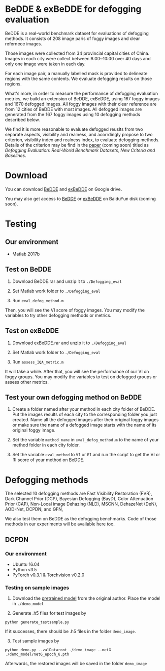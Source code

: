 # BeDDE & exBeDDE for defogging evaluation
BeDDE is a real-world benchmark dataset for evaluations of defogging methods.
It consists of 208 image paris of foggy images and clear refernece images. 

Those images were collected from 34 provincial capital cities of China. 
Images in each city were collect between 9:00~10:00 over 40 days and only one image were taken in each day.

For each image pair, a manually labelled mask is provided to delineate regions with the same contents.
We evaluate defogging results on those regions.

What's more, in order to measure the performance of defogging evaluation metrics, we build an extension of BeDDE, exBeDDE, using 167 foggy images and 1670 defogged images. All foggy images with their clear reference are from 12 cities of BeDDE with most images. All defogged images are generated from the 167 foggy images using 10 defogging methods described below.

We find it is more reasonable to evaluate defogged reuslts from two separate aspects, visibility and realness, and acorrdingly propose to two criterion,  visibility index and realness index, to evaluate defogging methods. Details of the criterion may be find in the [paper]() (coming soon) titled as _Defogging Evaluation: Real-World Benchmark Datasets, New Criteria and Baselines_.


# Download
You can download [BeDDE](https://drive.google.com/file/d/12p-MY2ZygT5Tl8q0oFxDIUg9B5Jn042-/view?usp=sharing) and [exBeDDE](https://drive.google.com/file/d/1swAyQS-j9QNTvLwsCJgbFXnjscB86CeL/view?usp=sharing) on Google drive.

You may also get access to [BeDDE]() or [exBeDDE]() on BaiduYun disk (coming soon).

# Testing

## Our environment

- Matlab 2017b

## Test on BeDDE
1. Download BeDDE.rar and unzip it to `./Defogging_eval`

2. Set Matlab work folder to `./Defogging_eval`

3. Run `eval_defog_method.m`

Then, you will see the VI score of foggy images. You may modify the variables to try other defogging methods or metrics.

## Test on exBeDDE

1. Download exBeDDE.rar and unzip it to `./Defogging_eval`

2. Set Matlab work folder to `./Defogging_eval`

3. Run `assess_IQA_metric.m`

It will take a while. After that, you will see the performance of our VI on foggy groups. You may modify the variables to test on defogged groups or assess other metrics.

## Test your own defogging method on BeDDE

1. Create a folder named after your method in each city folder of BeDDE. Put the images results of each city to the corresponding folder you just created. Name all the defogged images after their original foggy images or make sure the name of a defogged image starts with the name of its original foggy image.

2. Set the variable `method_name` in `eval_defog_method.m` to the name of your method folder in each city folder.

3. Set the variable `eval_method` to `VI` or `RI` and run the script to get the VI or RI score of your method on BeDDE.


# Defogging methods
The selected 10 defogging methods are 
Fast Visibility Restoration (FVR), 
Dark Channel Prior (DCP), 
Bayesian Defogging (BayD), 
Color Attenuation Prior (CAP), 
Non-Local image Dehazing (NLD), 
MSCNN, 
DehazeNet (DeN), 
AOD-Net, 
DCPDN, 
and GFN,

We also test them on BeDDE as the defogging benchmarks. Code of those methods in our experiments will be available here too.


## DCPDN

### Our environment

- Ubuntu 16.04
- Python v3.5
- PyTorch v0.3.1 & Torchvision v0.2.0

### Testing on sample images
1. Download the [pretrained model](https://github.com/hezhangsprinter/DCPDN#demo-using-pre-trained-model) from the original author. Place the model in `./demo_model`

2. Generate .h5 files for test images by 

`python generate_testsample.py`

If it successes, there should be .h5 files in the folder `demo_image`.

3. Test sample images by

```python demo.py --valDataroot ./demo_image --netG ./demo_model/netG_epoch_8.pth```

Afterwards, the restored images will be saved in the folder `demo_image`
